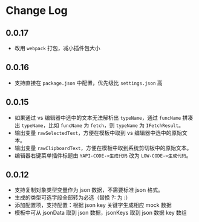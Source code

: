 # Change Log

## 0.0.17

- 改用 `webpack` 打包，减小插件包大小

## 0.0.16

- 支持直接在 `package.json` 中配置，优先级比 `settings.json` 高

## 0.0.15

- 如果通过 vs 编辑器中选中的文本无法解析出 `typeName`，通过 `funcName` 拼凑出 `typeName`，比如 `funcName` 为 `fetch`，则 `typeName` 为 `IFetchResult`。
- 输出变量 `rawSelectedText`，方便在模板中取到 vs 编辑器中选中的原始文本。
- 输出变量 `rawClipboardText`，方便在模板中取到系统剪切板中的原始文本。
- 编辑器右键菜单插件标题由 `YAPI-CODE->生成代码` 改为 `LOW-CODE->生成代码`。

## 0.0.12

- 支持复制对象类型变量作为 json 数据，不需要标准 json 格式。
- 生成的类型可选字段全部转为必选（替换 ?: 为 :）
- 添加配置项，支持配置：根据 json key 关键字生成相应 mock 数据
- 模板中可从 jsonData 取到 json 数据，jsonKeys 取到 json 数据 key 数组
